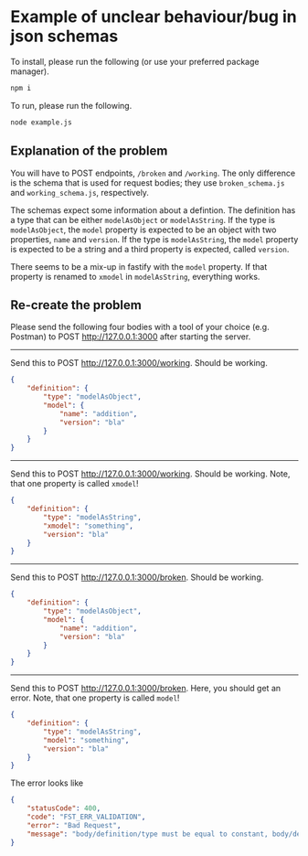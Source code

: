 # Example of unclear behaviour/bug in json schemas

To install, please run the following (or use your preferred package manager).

```sh
npm i
```

To run, please run the following.

```sh
node example.js
```


## Explanation of the problem

You will have to POST endpoints, `/broken` and `/working`. The only difference is the schema that is used for request bodies; they use `broken_schema.js` and `working_schema.js`, respectively.

The schemas expect some information about a defintion. The definition has a type that can be either `modelAsObject` or `modelAsString`. If the type is `modelAsObject`, the `model` property is expected to be an object with two properties, `name` and `version`. If the type is `modelAsString`, the `model` property is expected to be a string and a third property is expected, called `version`.

There seems to be a mix-up in fastify with the `model` property. If that property is renamed to `xmodel` in `modelAsString`, everything works.


## Re-create the problem

Please send the following four bodies with a tool of your choice (e.g. Postman) to POST <http://127.0.0.1:3000> after starting the server.

---

Send this to POST <http://127.0.0.1:3000/working>. Should be working.

```json
{
    "definition": {
        "type": "modelAsObject",
        "model": {
            "name": "addition",
            "version": "bla"
        }
    }
}
```

---

Send this to POST <http://127.0.0.1:3000/working>. Should be working. Note, that one property is called `xmodel`!

```json
{
    "definition": {
        "type": "modelAsString",
        "xmodel": "something",
        "version": "bla"
    }
}
```

---

Send this to POST <http://127.0.0.1:3000/broken>. Should be working.

```json
{
    "definition": {
        "type": "modelAsObject",
        "model": {
            "name": "addition",
            "version": "bla"
        }
    }
}
```

---

Send this to POST <http://127.0.0.1:3000/broken>. Here, you should get an error. Note, that one property is called `model`!

```json
{
    "definition": {
        "type": "modelAsString",
        "model": "something",
        "version": "bla"
    }
}
```

The error looks like

```json
{
    "statusCode": 400,
    "code": "FST_ERR_VALIDATION",
    "error": "Bad Request",
    "message": "body/definition/type must be equal to constant, body/definition must have required property 'version', body/definition must match exactly one schema in oneOf, body/definition must match exactly one schema in oneOf"
}
```
